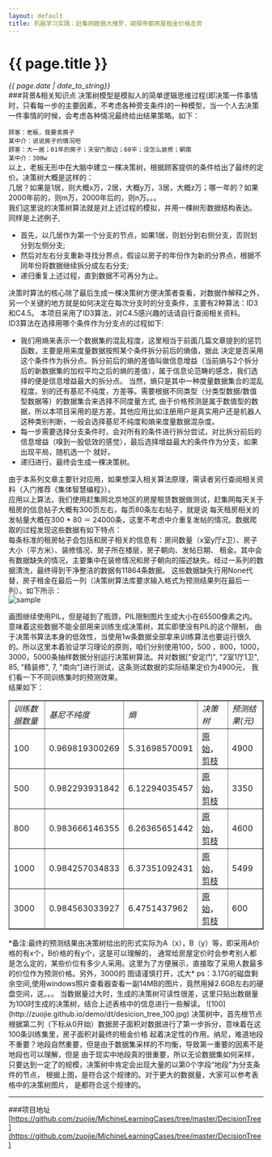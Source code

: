 ```yaml
---
layout: default
title: 机器学习实践：赶集网数据大搜罗，窥探帝都房屋租金价格走势
---
```

# {{ page.title }}   
*{{ page.date | date_to_string}}*   
###背景&相关知识点
决策树模型是模拟人的简单逻辑思维过程(即决策一件事情时，只看每一步的主要因素，不考虑各种旁支条件)的一种模型，当一个人去决策一件事情的时候，会考虑各种情况最终给出结果策略。如下：  

`顾客：老板，我要卖房子`   
`某中介：说说房子的情况吧`   
`顾客：大一居；01年的房子；天安门那边；60平；没怎么装修；朝南`   
`某中介：300w`   
以上，老板无形中在大脑中建立一棵决策树，根据顾客提供的条件给出了最终的定价。决策树大概是这样的：   
几居？如果是1居，则大概x万，2居，大概y万，3居，大概z万；哪一年的？如果2000年前的，则m万，2000年后的，则n万。。。   
我们这里说的决策树算法就是对上述过程的模拟，并用一棵树形数据结构表达。   
同样是上述例子,

* 首先，以几居作为第一个分支的节点，如果1居，则划分到右侧分支，否则划分到左侧分支;
* 然后对左右分支重新寻找分界点，假设以房子的年份作为新的分界点，根据不同年份将数据继续拆分成左右分支;
* 递归重复上述过程，直到数据不可再分为止。

决策时算法的核心除了最后生成一棵决策树方便决策者查看，对数据作解释之外，另一个关键的地方就是如何决定在每次分支时的分支条件，主要有2种算法：ID3和C4.5。
本项目采用了ID3算法，对C4.5感兴趣的话请自行查阅相关资料。   
ID3算法在选择用哪个条件作为分支点的过程如下:

* 我们用熵来表示一个数据集的混乱程度，这里相当于前面几篇文章提到的惩罚函数，主要是用来度量数据按照某个条件拆分前后的熵值，据此
决定是否采用这个条件作为拆分点。拆分前后的熵的差值叫做信息增益（当前熵与2个拆分后的新数据集的加权平均之后的熵的差值），属于信息论范畴的感念，我们选择的便是信息增益最大的拆分点。
当然，熵只是其中一种度量数据集合的混乱程度。别的还有基尼不纯度，方差等。需要根据不同类型（分类型数据/数值型数据等）的数据集合来选择不同度量方式, 由于价格预测是属于数值型的数据，所以本项目采用的是方差。其他应用比如注册用户是真实用户还是机器人这种类别判断，一般会选择基尼不纯度和熵来度量数据混杂度。
* 每一步需要选择分支条件时，会对所有的条件进行拆分尝试，对比拆分前后的信息增益（嗅到一股低效的感觉），最后选择增益最大的条件作为分支，如果出现平局，随机选一个
就好。
* 递归进行，最终会生成一棵决策树。

由于本系列文章主要针对应用，如果想深入相关算法原理，需读者另行查阅相关资料（入门推荐《集体智慧编程》）。   
应用以上算法，我们使用赶集网北京地区的房屋租赁数据做测试，赶集网每天关于租房的信息帖子大概有300页左右，每页80条左右帖子，就是说
每天租房相关的发帖量大概在300 * 80 ＝ 24000条，这里不考虑中介重复发帖的情况。数据爬取的过程发现这些数据有如下特点：   
每条标准的租房帖子会包括和房子相关的信息有：房间数量（x室y厅z卫）、房子大小（平方米）、装修情况、房子所在楼层，房子朝向、发帖日期、
租金。其中会有数据缺失的情况，主要集中在装修情况和房子朝向的描述缺失。经过一系列的数据清洗，最终得到干净整洁的数据有11864条数据。
这些数据缺失行用None代替，房子租金在最后一列（决策树算法库要求输入格式为预测结果列在最后一列）。如下所示：   
![sample](http://zuojie.github.io/demo/dt/dt_2.png)

画图继续使用PIL，但是碰到了瓶颈，PIL限制图片生成大小在65500像素之内。意味着这些数据不能全部用来训练生成决策树，其实即使没有PIL的这个限制，
由于决策书算法本身的低效性，当使用1w条数据全部拿来训练算法也要运行很久的。所以这里本着验证学习理论的原则，咱们分别使用100，500
，800，1000，3000，5000条抽样数据分别运行决策树算法。并对数据["安定门", "2室1厅1卫", 85, "精装修", 7, "南向"]进行测试，这条测试数据的实际结果定价为4900元，
我们看一下不同训练集时的预测效果。   
结果如下：
<table border="1px" cellspacing="0px">
<tbody>
<tr>	
	<td><em>训练数据数量</em></td>
	<td><em>基尼不纯度</em></td>
	<td><em>熵</em></td>
	<td><em>决策树</em></td>
	<td><em>预测结果(元)</em></td>
</tr>
<tr>
	<td>100</td>
	<td>0.969819300269</td>
	<td>5.31698570091</td>
	<td><a href="http://zuojie.github.io/demo/dt/desicion_tree_100.jpg" target="about:_blank">原始</a>，<a href="http://zuojie.github.io/demo/dt/desicion_tree_prune_100.jpg" target="about:_blank">剪枝</a></td>
	<td>4900</td>
</tr>
<tr>
	<td>500</td>
	<td>0.982293931842</td>
	<td>6.12294035457</td>
	<td><a href="http://zuojie.github.io/demo/dt/desicion_tree_500.jpg" target="about:_blank">原始</a>，<a href="http://zuojie.github.io/demo/dt/desicion_tree_prune_500.jpg" target="about:_blank">剪枝</a></td>
	<td>3350</td>
</tr>
<tr>
	<td>800</td>
	<td>0.983666146355</td>
	<td>6.26365651442</td>
	<td><a href="http://zuojie.github.io/demo/dt/desicion_tree_800.jpg" target="about:_blank">原始</a>，<a href="http://zuojie.github.io/demo/dt/desicion_tree_prune_800.jpg" target="about:_blank">剪枝</a></td>
	<td>4600</td>
</tr>
<tr>
	<td>1000</td>
	<td>0.984257034833</td>
	<td>6.37351092431</td>
	<td><a href="http://zuojie.github.io/demo/dt/desicion_tree_1000.jpg" target="about:_blank">原始</a>，<a href="http://zuojie.github.io/demo/dt/desicion_tree_prune_1000.jpg" target="about:_blank">剪枝</a></td>
	<td>5499</td>
</tr>
<tr>
	<td>3000</td>
	<td>0.984563033927</td>
	<td>6.4751437962</td>
	<td><a href="http://zuojie.github.io/demo/dt/desicion_tree_3000.jpg" target="about:_blank">原始</a>，<a href="http://zuojie.github.io/demo/dt/desicion_tree_prune_3000.jpg" target="about:_blank">剪枝</a></td>
	<td>600</td>
</tr>
</tbody>
</table>
*备注:最终的预测结果由决策树给出的形式实际为A（x），B（y）等，即采用A价格的有x个，B价格的有y个，这是可以理解的，
通常给房屋定价时会参考别人都是怎么定的，某些价位有多少人采用。这里为了方便展示，直接取了采用人数最多的价位作为预测价格。另外，3000的
图请谨慎打开，忒大*   
ps：3.17G的磁盘剩余空间,使用windows照片查看器查看一副14MB的图片，竟然用掉2.6GB左右的硬盘空间，这。。。   
当数据量过大时，生成的决策树可读性很差，这里只贴出数据量为100时生成的决策树，结合上述表格中的信息进行一些解读。
![100](http://zuojie.github.io/demo/dt/desicion_tree_100.jpg)
决策树中，首先根节点根据第二列（下标从0开始）数据房子面积对数据进行了第一步拆分，意味着在这100条训练集里，房子面积对最终的租金价格
起着决定性的作用。纳尼，难道地段不重要？地段自然重要，但是由于数据集采样的不均衡，导致第一重要的因素不是地段也可以理解，但是
由于现实中地段真的很重要，所以无论数据集如何采样，只要达到一定了的规模，决策树中肯定会出现大量的以第0个字段“地段”为分支条件的节点，
根据上图，是符合这个规律的。对于更大的数据量，大家可以参考表格中的决策树图片， 是都符合这个规律的。    


___

###项目地址
[https://github.com/zuojie/MichineLearningCases/tree/master/DecisionTree](https://github.com/zuojie/MichineLearningCases/tree/master/DecisionTree)
